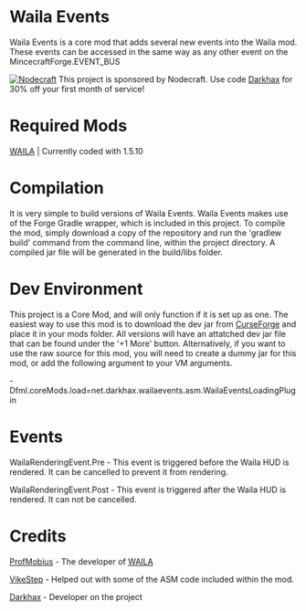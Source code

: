 Waila Events
=====
Waila Events is a core mod that adds several new events into the Waila mod. These events can be accessed in the same way as any other event on the MincecraftForge.EVENT_BUS

[![Nodecraft](https://i.imgur.com/upbNEgp.png)](https://nodecraft.com/r/darkhax)
This project is sponsored by Nodecraft. Use code [Darkhax](https://nodecraft.com/r/darkhax) for 30% off your first month of service!

Required Mods
=============
[WAILA](https://bitbucket.org/ProfMobius/waila) | Currently coded with 1.5.10

Compilation
===========
It is very simple to build versions of Waila Events. Waila Events makes use of the Forge Gradle wrapper, which is included in this project. To compile the mod, simply download a copy of the repository and run the 'gradlew build' command from the command line, within the project directory. A compiled jar file will be generated in the build/libs folder.

Dev Environment
===============
This project is a Core Mod, and will only function if it is set up as one. The easiest way to use this mod is to download the dev jar from [CurseForge](http://minecraft.curseforge.com/mc-mods/235140-waila-events/files) and place it in your mods folder. All versions will have an attatched dev jar file that can be found under the '+1 More' button. Alternatively, if you want to use the raw source for this mod, you will need to create a dummy jar for this mod, or add the following argument to your VM arguments.    

-Dfml.coreMods.load=net.darkhax.wailaevents.asm.WailaEventsLoadingPlugin      

Events
======
WailaRenderingEvent.Pre - This event is triggered before the Waila HUD is rendered. It can be cancelled to prevent it from rendering. 

WailaRenderingEvent.Post - This event is triggered after the Waila HUD is rendered. It can not be cancelled.

Credits
=======
[ProfMobius](https://github.com/ProfMobius) - The developer of [WAILA](http://www.minecraftforum.net/topic/1846244-)

[VikeStep](https://github.com/VikeStep) - Helped out with some of the ASM code included within the mod.

[Darkhax](https://github.com/darkhax) - Developer on the project
